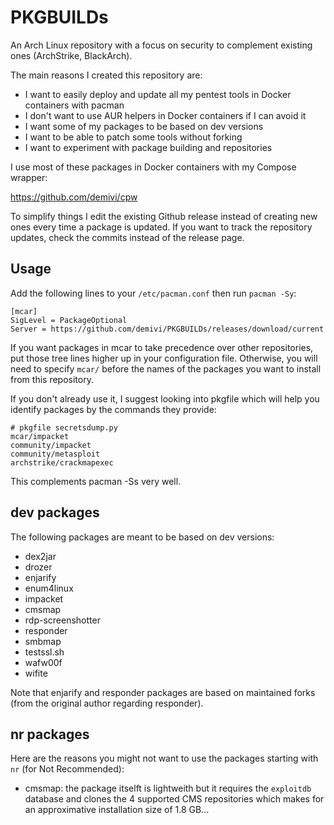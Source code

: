 # PKGBUILDs

An Arch Linux repository with a focus on security to complement existing ones (ArchStrike, BlackArch).

The main reasons I created this repository are:

- I want to easily deploy and update all my pentest tools in Docker containers with pacman
- I don't want to use AUR helpers in Docker containers if I can avoid it
- I want some of my packages to be based on dev versions
- I want to be able to patch some tools without forking
- I want to experiment with package building and repositories

I use most of these packages in Docker containers with my Compose wrapper:

https://github.com/demivi/cpw

To simplify things I edit the existing Github release instead of creating new ones every time a package is updated. If you want to track the repository updates, check the commits instead of the release page.

## Usage

Add the following lines to your `/etc/pacman.conf` then run `pacman -Sy`:
```
[mcar]
SigLevel = PackageOptional
Server = https://github.com/demivi/PKGBUILDs/releases/download/current
```
If you want packages in mcar to take precedence over other repositories, put those tree lines higher up in your configuration file. Otherwise, you will need to specify `mcar/` before the names of the packages you want to install from this repository.

If you don't already use it, I suggest looking into pkgfile which will help you identify packages by the commands they provide:
```
# pkgfile secretsdump.py
mcar/impacket
community/impacket
community/metasploit
archstrike/crackmapexec
```

This complements pacman -Ss very well.

## dev packages

The following packages are meant to be based on dev versions:

- dex2jar
- drozer
- enjarify
- enum4linux
- impacket
- cmsmap
- rdp-screenshotter
- responder
- smbmap
- testssl.sh
- wafw00f
- wifite

Note that enjarify and responder packages are based on maintained forks (from the original author regarding responder).

## nr packages

Here are the reasons you might not want to use the packages starting with `nr` (for Not Recommended):

- cmsmap: the package itselft is lightweith but it requires the `exploitdb` database and clones the 4 supported CMS repositories which makes for an approximative installation size of 1.8 GB...
